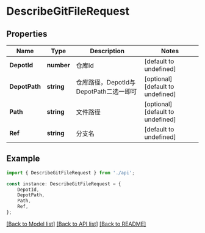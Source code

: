 # DescribeGitFileRequest


## Properties

Name | Type | Description | Notes
------------ | ------------- | ------------- | -------------
**DepotId** | **number** | 仓库Id | [default to undefined]
**DepotPath** | **string** | 仓库路径，DepotId与DepotPath二选一即可 | [optional] [default to undefined]
**Path** | **string** | 文件路径 | [optional] [default to undefined]
**Ref** | **string** | 分支名 | [default to undefined]

## Example

```typescript
import { DescribeGitFileRequest } from './api';

const instance: DescribeGitFileRequest = {
    DepotId,
    DepotPath,
    Path,
    Ref,
};
```

[[Back to Model list]](../README.md#documentation-for-models) [[Back to API list]](../README.md#documentation-for-api-endpoints) [[Back to README]](../README.md)

